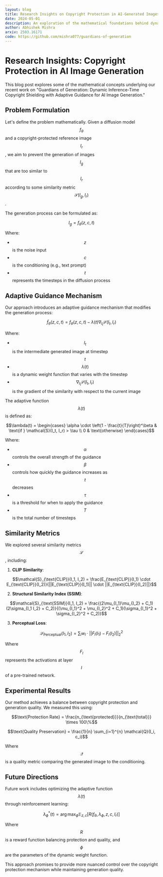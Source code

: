 ```yaml
---
layout: blog
title: Research Insights on Copyright Protection in AI-Generated Images
date: 2024-05-01
description: An exploration of the mathematical foundations behind dynamic inference-time copyright shielding
author: Abhishek Mishra
arxiv: 2503.16171
code: https://github.com/mishra077/guardians-of-generation
---
```


# Research Insights: Copyright Protection in AI Image Generation

This blog post explores some of the mathematical concepts underlying our recent work on "Guardians of Generation: Dynamic Inference-Time Copyright Shielding with Adaptive Guidance for AI Image Generation."

## Problem Formulation

Let's define the problem mathematically. Given a diffusion model $$f_\theta$$ and a copyright-protected reference image $$I_r$$, we aim to prevent the generation of images $$I_g$$ that are too similar to $$I_r$$ according to some similarity metric $$\mathcal{S}(I_g, I_r)$$.

The generation process can be formulated as:

$$I_g = f_\theta(z, c, t)$$

Where:
- $$z$$ is the noise input
- $$c$$ is the conditioning (e.g., text prompt)
- $$t$$ represents the timesteps in the diffusion process

## Adaptive Guidance Mechanism

Our approach introduces an adaptive guidance mechanism that modifies the generation process:

$$\tilde{f}_\theta(z, c, t) = f_\theta(z, c, t) - \lambda(t) \nabla_{I_t} \mathcal{S}(I_t, I_r)$$

Where:
- $$I_t$$ is the intermediate generated image at timestep $$t$$
- $$\lambda(t)$$ is a dynamic weight function that varies with the timestep
- $$\nabla_{I_t} \mathcal{S}(I_t, I_r)$$ is the gradient of the similarity with respect to the current image

The adaptive function $$\lambda(t)$$ is defined as:

$$\lambda(t) = \begin{cases}
\alpha \cdot \left(1 - \frac{t}{T}\right)^\beta & \text{if } \mathcal{S}(I_t, I_r) > \tau \\
0 & \text{otherwise}
\end{cases}$$

Where:
- $$\alpha$$ controls the overall strength of the guidance
- $$\beta$$ controls how quickly the guidance increases as $$t$$ decreases
- $$\tau$$ is a threshold for when to apply the guidance
- $$T$$ is the total number of timesteps

## Similarity Metrics

We explored several similarity metrics $$\mathcal{S}$$, including:

1. **CLIP Similarity**:

$$\mathcal{S}_{\text{CLIP}}(I_1, I_2) = \frac{E_{\text{CLIP}}(I_1) \cdot E_{\text{CLIP}}(I_2)}{||E_{\text{CLIP}}(I_1)|| \cdot ||E_{\text{CLIP}}(I_2)||}$$

2. **Structural Similarity Index (SSIM)**:

$$\mathcal{S}_{\text{SSIM}}(I_1, I_2) = \frac{(2\mu_{I_1}\mu_{I_2} + C_1)(2\sigma_{I_1 I_2} + C_2)}{(\mu_{I_1}^2 + \mu_{I_2}^2 + C_1)(\sigma_{I_1}^2 + \sigma_{I_2}^2 + C_2)}$$

3. **Perceptual Loss**:

$$\mathcal{S}_{\text{Perceptual}}(I_1, I_2) = \sum_{l} w_l \cdot ||F_l(I_1) - F_l(I_2)||_2^2$$

Where $$F_l$$ represents the activations at layer $$l$$ of a pre-trained network.

## Experimental Results

Our method achieves a balance between copyright protection and generation quality. We measured this using:

$$\text{Protection Rate} = \frac{n_{\text{protected}}}{n_{\text{total}}} \times 100\%$$

$$\text{Quality Preservation} = \frac{1}{n} \sum_{i=1}^{n} \mathcal{Q}(I_i, c_i)$$

Where $$\mathcal{Q}$$ is a quality metric comparing the generated image to the conditioning.

## Future Directions

Future work includes optimizing the adaptive function $$\lambda(t)$$ through reinforcement learning:

$$\lambda_{\phi}^*(t) = \arg\max_{\phi} \mathbb{E}_{z,c}[R(f_\theta, \lambda_{\phi}, z, c, I_r)]$$

Where $$R$$ is a reward function balancing protection and quality, and $$\phi$$ are the parameters of the dynamic weight function.

This approach promises to provide more nuanced control over the copyright protection mechanism while maintaining generation quality. 